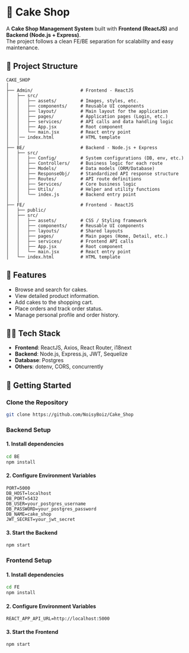 # 🎂 Cake Shop

A **Cake Shop Management System** built with **Frontend (ReactJS)** and **Backend (Node.js + Express)**.  
The project follows a clean FE/BE separation for scalability and easy maintenance.

## 📁 Project Structure

```
CAKE_SHOP
│
├── Admin/                  # Frontend - ReactJS
│   ├── src/
│   │   ├── assets/         # Images, styles, etc.
│   │   ├── components/     # Reusable UI components
│   │   ├── layout/         # Main layout for the application
│   │   ├── pages/          # Application pages (Login, etc.)
│   │   ├── services/       # API calls and data handling logic
│   │   ├── App.jsx         # Root component
│   │   └── main.jsx        # React entry point
│   │── index.html          # HTML template
│   │
├── BE/                     # Backend - Node.js + Express
│   ├── src/
│   │   ├── Config/         # System configurations (DB, env, etc.)
│   │   ├── Controllers/    # Business logic for each route
│   │   ├── Models/         # Data models (ORM/Database)
│   │   ├── ResponseObj/    # Standardized API response structure
│   │   ├── Routes/         # API route definitions
│   │   ├── Services/       # Core business logic
│   │   ├── Utils/          # Helper and utility functions
│   │   └── index.js        # Backend entry point
│   │
├── FE/                     # Frontend - ReactJS
│   ├── public/
│   ├── src/
│   │   ├── assets/         # CSS / Styling framework
│   │   ├── components/     # Reusable UI components
│   │   ├── layouts/        # Shared layouts
│   │   ├── pages/          # Main pages (Home, Detail, etc.)
│   │   ├── services/       # Frontend API calls
│   │   ├── App.jsx         # Root component
│   │   └── main.jsx        # React entry point
│   └── index.html          # HTML template
```


## 🚀 Features

- Browse and search for cakes.  
- View detailed product information.  
- Add cakes to the shopping cart.  
- Place orders and track order status.  
- Manage personal profile and order history. 


## 🧑‍💻 Tech Stack

- **Frontend**: ReactJS, Axios, React Router, i18next
- **Backend**: Node.js, Express.js, JWT, Sequelize
- **Database**: Postgres
- **Others**: dotenv, CORS, concurrently


## 🧪 Getting Started

### Clone the Repository

```bash
git clone https://github.com/NoisyBoiz/Cake_Shop
```

### Backend Setup
#### 1. Install dependencies
```bash
cd BE
npm install
```

#### 2. Configure Environment Variables
```
PORT=5000
DB_HOST=localhost
DB_PORT=5432
DB_USER=your_postgres_username
DB_PASSWORD=your_postgres_password
DB_NAME=cake_shop
JWT_SECRET=your_jwt_secret
```

#### 3. Start the Backend
```bash
npm start
```

### Frontend Setup
#### 1. Install dependencies
```bash
cd FE
npm install
```

#### 2. Configure Environment Variables
```
REACT_APP_API_URL=http://localhost:5000
```

#### 3. Start the Frontend
```bash
npm start
```